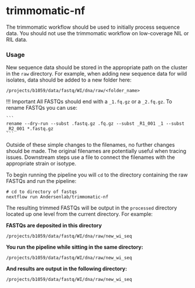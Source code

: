 # trimmomatic-nf

The trimmomatic workflow should be used to initially process sequence data. You should not use the trimmomatic workflow on low-coverage NIL or RIL data.

### Usage

New sequence data should be stored in the appropriate path on the cluster in the `raw` directory. For example, when adding new sequence data for wild isolates, data should be added to a new folder here:

`/projects/b1059/data/fastq/WI/dna/raw/<folder_name>`

!!! Important
    All FASTQs should end with a `_1.fq.gz` or a `_2.fq.gz`. To rename FASTQs you can use:
    
    ```
    rename --dry-run --subst .fastq.gz .fq.gz --subst _R1_001 _1 --subst _R2_001 *.fastq.gz
    ```

Outside of these simple changes to the filenames, no further changes should be made. The original filenames are potentially useful when tracing issues. Downstream steps use a file to connect the filenames with the appropriate strain or isotype.

To begin running the pipeline you will `cd` to the directory containing the raw FASTQs and run the pipeline:

```
# cd to directory of fastqs
nextflow run Andersenlab/trimmomatic-nf
```

The resulting trimmed FASTQs will be output in the `processed` directory located up one level from the current directory. For example:

__FASTQs are deposited in this directory__

`/projects/b1059/data/fastq/WI/dna/raw/new_wi_seq`

__You run the pipeline while sitting in the same directory:__

`/projects/b1059/data/fastq/WI/dna/raw/new_wi_seq`

__And results are output in the following directory:__

`/projects/b1059/data/fastq/WI/dna/raw/new_wi_seq`

